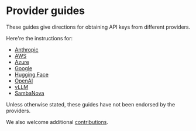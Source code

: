 # Provider guides 

These guides give directions for obtaining API keys from different providers. 

Here're the instructions for:
- [Anthropic](anthropic.md) 
- [AWS](aws.md)
- [Azure](azure.md) 
- [Google](google.md)
- [Hugging Face](huggingface.md)
- [OpenAI](openai.md)
- [vLLM](vllm.md)
- [SambaNova](sambanova.md)

Unless otherwise stated, these guides have not been endorsed by the providers. 

We also welcome additional [contributions](../CONTRIBUTING.md). 

